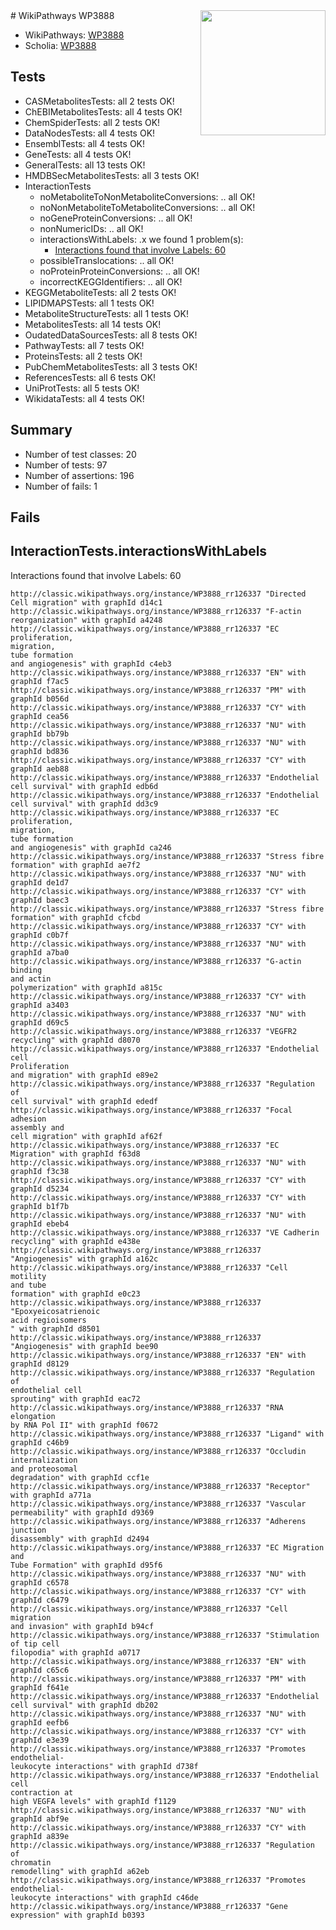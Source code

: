 <img style="float: right; width: 200px" src="https://upload.wikimedia.org/wikipedia/commons/thumb/8/83/Wplogo_with_text_500.png/640px-Wplogo_with_text_500.png" />
# WikiPathways WP3888

* WikiPathways: [WP3888](https://wikipathways.org/pathways/WP3888)
* Scholia: [WP3888](https://scholia.toolforge.org/wikipathways/WP3888)
## Tests
* CASMetabolitesTests: all 2 tests OK!
* ChEBIMetabolitesTests: all 4 tests OK!
* ChemSpiderTests: all 2 tests OK!
* DataNodesTests: all 4 tests OK!
* EnsemblTests: all 4 tests OK!
* GeneTests: all 4 tests OK!
* GeneralTests: all 13 tests OK!
* HMDBSecMetabolitesTests: all 3 tests OK!
* InteractionTests
    * noMetaboliteToNonMetaboliteConversions: .. all OK!
    * noNonMetaboliteToMetaboliteConversions: .. all OK!
    * noGeneProteinConversions: .. all OK!
    * nonNumericIDs: .. all OK!
    * interactionsWithLabels: .x we found 1 problem(s):
        * [Interactions found that involve Labels: 60](#fe97a953)
    * possibleTranslocations: .. all OK!
    * noProteinProteinConversions: .. all OK!
    * incorrectKEGGIdentifiers: .. all OK!
* KEGGMetaboliteTests: all 2 tests OK!
* LIPIDMAPSTests: all 1 tests OK!
* MetaboliteStructureTests: all 1 tests OK!
* MetabolitesTests: all 14 tests OK!
* OudatedDataSourcesTests: all 8 tests OK!
* PathwayTests: all 7 tests OK!
* ProteinsTests: all 2 tests OK!
* PubChemMetabolitesTests: all 3 tests OK!
* ReferencesTests: all 6 tests OK!
* UniProtTests: all 5 tests OK!
* WikidataTests: all 4 tests OK!


## Summary

* Number of test classes: 20
* Number of tests: 97
* Number of assertions: 196
* Number of fails: 1

## Fails

<a name="fe97a953" />

## InteractionTests.interactionsWithLabels

Interactions found that involve Labels: 60
```
http://classic.wikipathways.org/instance/WP3888_rr126337 "Directed 
Cell migration" with graphId d14c1
http://classic.wikipathways.org/instance/WP3888_rr126337 "F-actin
reorganization" with graphId a4248
http://classic.wikipathways.org/instance/WP3888_rr126337 "EC proliferation,
migration,
tube formation
and angiogenesis" with graphId c4eb3
http://classic.wikipathways.org/instance/WP3888_rr126337 "EN" with graphId f7ac5
http://classic.wikipathways.org/instance/WP3888_rr126337 "PM" with graphId b056d
http://classic.wikipathways.org/instance/WP3888_rr126337 "CY" with graphId cea56
http://classic.wikipathways.org/instance/WP3888_rr126337 "NU" with graphId bb79b
http://classic.wikipathways.org/instance/WP3888_rr126337 "NU" with graphId bd836
http://classic.wikipathways.org/instance/WP3888_rr126337 "CY" with graphId aeb88
http://classic.wikipathways.org/instance/WP3888_rr126337 "Endothelial
cell survival" with graphId edb6d
http://classic.wikipathways.org/instance/WP3888_rr126337 "Endothelial
cell survival" with graphId dd3c9
http://classic.wikipathways.org/instance/WP3888_rr126337 "EC proliferation,
migration,
tube formation
and angiogenesis" with graphId ca246
http://classic.wikipathways.org/instance/WP3888_rr126337 "Stress fibre
formation" with graphId ae7f2
http://classic.wikipathways.org/instance/WP3888_rr126337 "NU" with graphId de1d7
http://classic.wikipathways.org/instance/WP3888_rr126337 "CY" with graphId baec3
http://classic.wikipathways.org/instance/WP3888_rr126337 "Stress fibre
formation" with graphId cfcbd
http://classic.wikipathways.org/instance/WP3888_rr126337 "CY" with graphId c0b7f
http://classic.wikipathways.org/instance/WP3888_rr126337 "NU" with graphId a7ba0
http://classic.wikipathways.org/instance/WP3888_rr126337 "G-actin binding
and actin
polymerization" with graphId a815c
http://classic.wikipathways.org/instance/WP3888_rr126337 "CY" with graphId a3403
http://classic.wikipathways.org/instance/WP3888_rr126337 "NU" with graphId d69c5
http://classic.wikipathways.org/instance/WP3888_rr126337 "VEGFR2
recycling" with graphId d8070
http://classic.wikipathways.org/instance/WP3888_rr126337 "Endothelial cell
Proliferation
and migration" with graphId e89e2
http://classic.wikipathways.org/instance/WP3888_rr126337 "Regulation of
cell survival" with graphId ededf
http://classic.wikipathways.org/instance/WP3888_rr126337 "Focal adhesion
assembly and
cell migration" with graphId af62f
http://classic.wikipathways.org/instance/WP3888_rr126337 "EC Migration" with graphId f63d8
http://classic.wikipathways.org/instance/WP3888_rr126337 "NU" with graphId f3c38
http://classic.wikipathways.org/instance/WP3888_rr126337 "CY" with graphId d5234
http://classic.wikipathways.org/instance/WP3888_rr126337 "CY" with graphId b1f7b
http://classic.wikipathways.org/instance/WP3888_rr126337 "NU" with graphId ebeb4
http://classic.wikipathways.org/instance/WP3888_rr126337 "VE Cadherin
recycling" with graphId e438e
http://classic.wikipathways.org/instance/WP3888_rr126337 "Angiogenesis" with graphId a162c
http://classic.wikipathways.org/instance/WP3888_rr126337 "Cell motility
and tube 
formation" with graphId e0c23
http://classic.wikipathways.org/instance/WP3888_rr126337 "Epoxyeicosatrienoic
acid regioisomers
" with graphId d8501
http://classic.wikipathways.org/instance/WP3888_rr126337 "Angiogenesis" with graphId bee90
http://classic.wikipathways.org/instance/WP3888_rr126337 "EN" with graphId d8129
http://classic.wikipathways.org/instance/WP3888_rr126337 "Regulation of
endothelial cell
sprouting" with graphId eac72
http://classic.wikipathways.org/instance/WP3888_rr126337 "RNA elongation
by RNA Pol II" with graphId f0672
http://classic.wikipathways.org/instance/WP3888_rr126337 "Ligand" with graphId c46b9
http://classic.wikipathways.org/instance/WP3888_rr126337 "Occludin
internalization
and proteosomal
degradation" with graphId ccf1e
http://classic.wikipathways.org/instance/WP3888_rr126337 "Receptor" with graphId a771a
http://classic.wikipathways.org/instance/WP3888_rr126337 "Vascular
permeability" with graphId d9369
http://classic.wikipathways.org/instance/WP3888_rr126337 "Adherens
junction
disassembly" with graphId d2494
http://classic.wikipathways.org/instance/WP3888_rr126337 "EC Migration and
Tube Formation" with graphId d95f6
http://classic.wikipathways.org/instance/WP3888_rr126337 "NU" with graphId c6578
http://classic.wikipathways.org/instance/WP3888_rr126337 "CY" with graphId c6479
http://classic.wikipathways.org/instance/WP3888_rr126337 "Cell migration
and invasion" with graphId b94cf
http://classic.wikipathways.org/instance/WP3888_rr126337 "Stimulation
of tip cell
filopodia" with graphId a0717
http://classic.wikipathways.org/instance/WP3888_rr126337 "EN" with graphId c65c6
http://classic.wikipathways.org/instance/WP3888_rr126337 "PM" with graphId f641e
http://classic.wikipathways.org/instance/WP3888_rr126337 "Endothelial
cell survival" with graphId db202
http://classic.wikipathways.org/instance/WP3888_rr126337 "NU" with graphId eefb6
http://classic.wikipathways.org/instance/WP3888_rr126337 "CY" with graphId e3e39
http://classic.wikipathways.org/instance/WP3888_rr126337 "Promotes endothelial-
leukocyte interactions" with graphId d738f
http://classic.wikipathways.org/instance/WP3888_rr126337 "Endothelial cell
contraction at
high VEGFA levels" with graphId f1129
http://classic.wikipathways.org/instance/WP3888_rr126337 "NU" with graphId abf9e
http://classic.wikipathways.org/instance/WP3888_rr126337 "CY" with graphId a839e
http://classic.wikipathways.org/instance/WP3888_rr126337 "Regulation of
chromatin
remodelling" with graphId a62eb
http://classic.wikipathways.org/instance/WP3888_rr126337 "Promotes endothelial-
leukocyte interactions" with graphId c46de
http://classic.wikipathways.org/instance/WP3888_rr126337 "Gene
expression" with graphId b0393
```

